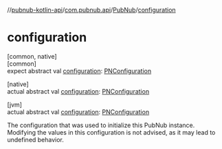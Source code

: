 //[pubnub-kotlin-api](../../../index.md)/[com.pubnub.api](../index.md)/[PubNub](index.md)/[configuration](configuration.md)

# configuration

[common, native]\
[common]\
expect abstract val [configuration](configuration.md): [PNConfiguration](../../com.pubnub.api.v2/-p-n-configuration/index.md)

[native]\
actual abstract val [configuration](configuration.md): [PNConfiguration](../../com.pubnub.api.v2/-p-n-configuration/index.md)

[jvm]\
actual abstract val [configuration](configuration.md): [PNConfiguration](../../com.pubnub.api.v2/-p-n-configuration/index.md)

The configuration that was used to initialize this PubNub instance. Modifying the values in this configuration is not advised, as it may lead to undefined behavior.
